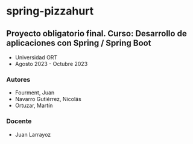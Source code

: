 # spring-pizzahurt
## Proyecto obligatorio final. Curso: Desarrollo de aplicaciones con Spring / Spring Boot
 - Universidad ORT
 - Agosto 2023 - Octubre 2023

### Autores
 - Fourment, Juan
 - Navarro Gutiérrez, Nicolás
 - Ortuzar, Martín

### Docente
 - Juan Larrayoz
